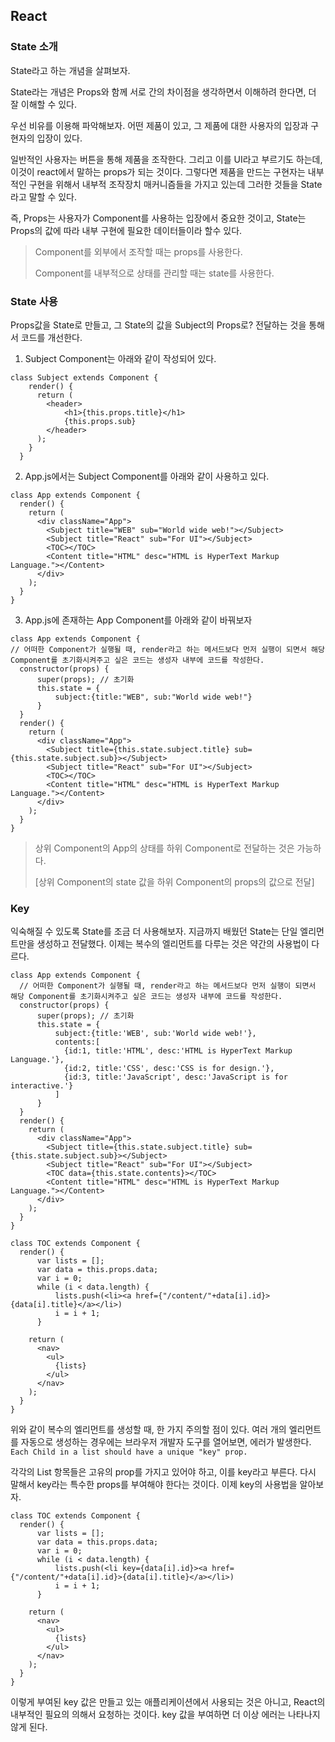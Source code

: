 ## React

### State 소개

State라고 하는 개념을 살펴보자.

State라는 개념은 Props와 함께 서로 간의 차이점을 생각하면서 이해하려 한다면, 더 잘 이해할 수 있다.

우선 비유를 이용해 파악해보자. 어떤 제품이 있고, 그 제품에 대한 사용자의 입장과 구현자의 입장이 있다.

일반적인 사용자는 버튼을 통해 제품을 조작한다. 그리고 이를 UI라고 부르기도 하는데, 이것이 react에서 말하는 props가 되는 것이다. 그렇다면 제품을 만드는 구현자는 내부적인 구현을 위해서 내부적 조작장치 매커니즘들을 가지고 있는데 그러한 것들을 State라고 말할 수 있다.

즉, Props는 사용자가 Component를 사용하는 입장에서 중요한 것이고, State는 Props의 값에 따라 내부 구현에 필요한 데이터들이라 할수 있다.

> Component를 외부에서 조작할 때는 props를 사용한다.
>
> Component를 내부적으로 상태를 관리할 때는 state를 사용한다.

### State 사용

Props값을 State로 만들고, 그 State의 값을 Subject의 Props로? 전달하는 것을 통해서 코드를 개선한다.

1. Subject Component는 아래와 같이 작성되어 있다.

```react
class Subject extends Component {
    render() {
      return (
        <header>
            <h1>{this.props.title}</h1>
            {this.props.sub}
        </header>           
      );
    }
  }
```

2. App.js에서는 Subject Component를 아래와 같이 사용하고 있다.

```react
class App extends Component {
  render() {
    return (
      <div className="App">
        <Subject title="WEB" sub="World wide web!"></Subject>
        <Subject title="React" sub="For UI"></Subject>    
        <TOC></TOC>
        <Content title="HTML" desc="HTML is HyperText Markup Language."></Content>
      </div>
    );
  }
}   
```

3. App.js에 존재하는 App Component를 아래와 같이 바꿔보자

```react
class App extends Component {
// 어떠한 Component가 실행될 때, render라고 하는 메서드보다 먼저 실행이 되면서 해당 Component를 초기화시켜주고 싶은 코드는 생성자 내부에 코드를 작성한다.
  constructor(props) {
      super(props); // 초기화
      this.state = {
          subject:{title:"WEB", sub:"World wide web!"}
      }
  }
  render() {
    return (
      <div className="App">
        <Subject title={this.state.subject.title} sub={this.state.subject.sub}></Subject>
        <Subject title="React" sub="For UI"></Subject>    
        <TOC></TOC>
        <Content title="HTML" desc="HTML is HyperText Markup Language."></Content>
      </div>
    );
  }
}
```

> 상위 Component의 App의 상태를 하위 Component로 전달하는 것은 가능하다. 
>
> [상위 Component의 state 값을 하위 Component의 props의 값으로 전달]



### Key

익숙해질 수 있도록 State를 조금 더 사용해보자. 지금까지 배웠던 State는 단일 엘리먼트만을 생성하고 전달했다. 이제는 복수의 엘리먼트를 다루는 것은 약간의 사용법이 다르다.

```react
class App extends Component {
  // 어떠한 Component가 실행될 때, render라고 하는 메서드보다 먼저 실행이 되면서 해당 Component를 초기화시켜주고 싶은 코드는 생성자 내부에 코드를 작성한다.
  constructor(props) {
      super(props); // 초기화
      this.state = {
          subject:{title:'WEB', sub:'World wide web!'},
          contents:[
            {id:1, title:'HTML', desc:'HTML is HyperText Markup Language.'},
            {id:2, title:'CSS', desc:'CSS is for design.'},
            {id:3, title:'JavaScript', desc:'JavaScript is for interactive.'}
          ]
      }
  }
  render() {
    return (
      <div className="App">
        <Subject title={this.state.subject.title} sub={this.state.subject.sub}></Subject>
        <Subject title="React" sub="For UI"></Subject>    
        <TOC data={this.state.contents}></TOC>
        <Content title="HTML" desc="HTML is HyperText Markup Language."></Content>
      </div>
    );
  }
}
```

```react
class TOC extends Component {
  render() {
      var lists = [];
      var data = this.props.data;
      var i = 0;
      while (i < data.length) {
          lists.push(<li><a href={"/content/"+data[i].id}>{data[i].title}</a></li>)
          i = i + 1;
      }
      
    return (
      <nav>
        <ul>
          {lists}
        </ul>
      </nav>           
    );
  }
}
```

위와 같이 복수의 엘리먼트를 생성할 때, 한 가지 주의할 점이 있다. 여러 개의 엘리먼트를 자동으로 생성하는 경우에는 브라우저 개발자 도구를 열어보면, 에러가 발생한다. `Each Child in a list should have a unique "key" prop.`

각각의 List 항목들은 고유의 prop를 가지고 있어야 하고, 이를 key라고 부른다. 다시 말해서 key라는 특수한 props를 부여해야 한다는 것이다. 이제 key의 사용법을 알아보자.

```react
class TOC extends Component {
  render() {
      var lists = [];
      var data = this.props.data;
      var i = 0;
      while (i < data.length) {
          lists.push(<li key={data[i].id}><a href={"/content/"+data[i].id}>{data[i].title}</a></li>)
          i = i + 1;
      }
      
    return (
      <nav>
        <ul>
          {lists}
        </ul>
      </nav>           
    );
  }
}
```

이렇게 부여된 key 값은 만들고 있는 애플리케이션에서 사용되는 것은 아니고, React의 내부적인 필요의 의해서 요청하는 것이다. key 값을 부여하면 더 이상 에러는 나타나지 않게 된다.